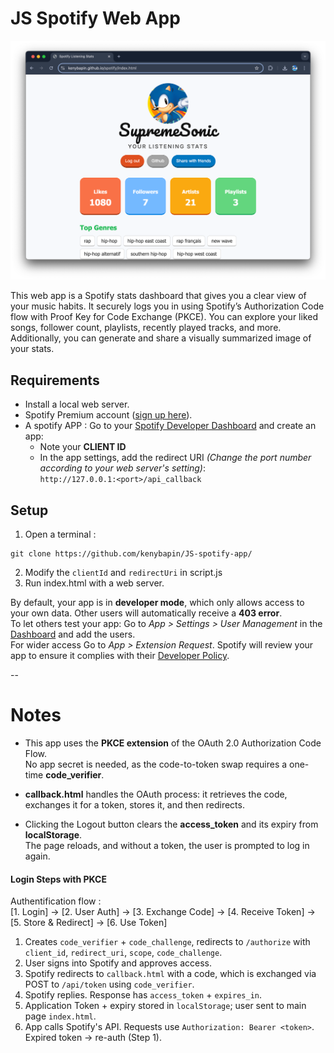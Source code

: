 # JS Spotify Web App 

<img src="preview.png" alt="drawing" width="auto"/>

This web app is a Spotify stats dashboard that gives you a clear view of your music habits. It securely logs you in using Spotify’s Authorization Code flow with Proof Key for Code Exchange (PKCE). You can explore your liked songs, follower count, playlists, recently played tracks, and more. Additionally, you can generate and share a visually summarized image of your stats.

## Requirements
* Install a local web server.
* Spotify Premium account ([sign up here](https://www.spotify.com)).
* A spotify APP : Go to your [Spotify Developer Dashboard](https://developer.spotify.com/dashboard/login) and create an app:
  - Note your **CLIENT ID**
  - In the app settings, add the redirect URI *(Change the port number according to your web server's setting)*:  
    `http://127.0.0.1:<port>/api_callback`  
    

## Setup

1. Open a terminal : 
```
git clone https://github.com/kenybapin/JS-spotify-app/
```
2. Modify the `clientId` and `redirectUri` in script.js
3. Run index.html with a web server.


By default, your app is in **developer mode**, which only allows access to your own data. Other users will automatically receive a **403 error**.<br>
To let others test your app: Go to *App > Settings > User Management* in the [Dashboard](https://developer.spotify.com/dashboard/login) and add the users.<br>
For wider access Go to *App > Extension Request*. Spotify will review your app to ensure it complies with their [Developer Policy](https://developer.spotify.com/policy).



--


# Notes

- This app uses the **PKCE extension** of the OAuth 2.0 Authorization Code Flow.  
  No app secret is needed, as the code-to-token swap requires a one-time **code_verifier**.

- **callback.html** handles the OAuth process: it retrieves the code, exchanges it for a token, stores it, and then redirects.

- Clicking the Logout button clears the **access_token** and its expiry from **localStorage**.  
  The page reloads, and without a token, the user is prompted to log in again.


#### Login Steps with PKCE

Authentification flow : <br>
[1. Login] → [2. User Auth] → [3. Exchange Code] → [4. Receive Token] → [5. Store & Redirect] → [6. Use Token]


1. Creates `code_verifier` + `code_challenge`, redirects to `/authorize` with `client_id`, `redirect_uri`, `scope`, `code_challenge`.
2. User signs into Spotify and approves access.
3. Spotify redirects to `callback.html` with a code, which is exchanged via POST to `/api/token` using `code_verifier`.
4. Spotify replies. Response has `access_token` + `expires_in`.
5. Application Token + expiry stored in `localStorage`; user sent to main page `index.html`.
6. App calls Spotify's API. Requests use `Authorization: Bearer <token>`. Expired token → re-auth (Step 1).



